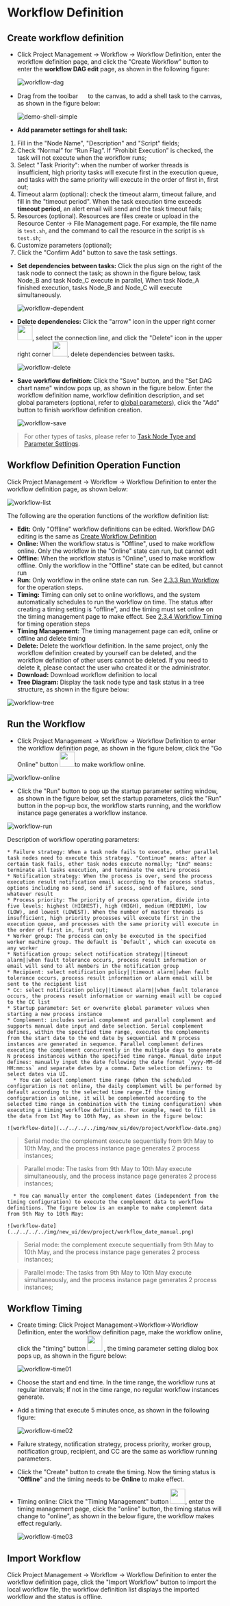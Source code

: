 # Workflow Definition

## Create workflow definition

- Click Project Management -> Workflow -> Workflow Definition, enter the workflow definition page, and click the "Create Workflow" button to enter the **workflow DAG edit** page, as shown in the following figure:

  ![workflow-dag](../../../../img/new_ui/dev/project/workflow-dag.png)

- Drag from the toolbar <img src="../../../../img/tasks/icons/shell.png" width="15"/> to the canvas, to add a shell task to the canvas, as shown in the figure below:

  ![demo-shell-simple](../../../../img/tasks/demo/shell.jpg)

- **Add parameter settings for shell task:**

1. Fill in the "Node Name", "Description" and "Script" fields;
2. Check “Normal” for “Run Flag”. If “Prohibit Execution” is checked, the task will not execute when the workflow runs;
3. Select "Task Priority": when the number of worker threads is insufficient, high priority tasks will execute first in the execution queue, and tasks with the same priority will execute in the order of first in, first out;
4. Timeout alarm (optional): check the timeout alarm, timeout failure, and fill in the "timeout period". When the task execution time exceeds **timeout period**, an alert email will send and the task timeout fails;
5. Resources (optional). Resources are files create or upload in the Resource Center -> File Management page. For example, the file name is `test.sh`, and the command to call the resource in the script is `sh test.sh`;
6. Customize parameters (optional);
7. Click the "Confirm Add" button to save the task settings.

- **Set dependencies between tasks:** Click the plus sign on the right of the task node to connect the task; as shown in the figure below, task Node_B and task Node_C execute in parallel, When task Node_A finished execution, tasks Node_B and Node_C will execute simultaneously.

  ![workflow-dependent](../../../../img/new_ui/dev/project/workflow-dependent.png)

- **Delete dependencies:** Click the "arrow" icon in the upper right corner <img src="../../../../img/arrow.png" width="35"/>, select the connection line, and click the "Delete" icon in the upper right corner <img src= "../../../../img/delete.png" width="35"/>, delete dependencies between tasks.

  ![workflow-delete](../../../../img/new_ui/dev/project/workflow-delete.png)

- **Save workflow definition:** Click the "Save" button, and the "Set DAG chart name" window pops up, as shown in the figure below. Enter the workflow definition name, workflow definition description, and set global parameters (optional, refer to [global parameters](../parameter/global.md)), click the "Add" button to finish workflow definition creation.

  ![workflow-save](../../../../img/new_ui/dev/project/workflow-save.png)

> For other types of tasks, please refer to [Task Node Type and Parameter Settings](#TaskParamers). <!-- markdown-link-check-disable-line -->

## Workflow Definition Operation Function

Click Project Management -> Workflow -> Workflow Definition to enter the workflow definition page, as shown below:

![workflow-list](../../../../img/new_ui/dev/project/workflow-list.png)

The following are the operation functions of the workflow definition list:

- **Edit:** Only "Offline" workflow definitions can be edited. Workflow DAG editing is the same as [Create Workflow Definition](#creatDag) <!-- markdown-link-check-disable-line -->
- **Online:** When the workflow status is "Offline", used to make workflow online. Only the workflow in the "Online" state can run, but cannot edit
- **Offline:** When the workflow status is "Online", used to make workflow offline. Only the workflow in the "Offline" state can be edited, but cannot run
- **Run:** Only workflow in the online state can run. See [2.3.3 Run Workflow](#run-the-workflow) for the operation steps.
- **Timing:** Timing can only set to online workflows, and the system automatically schedules to run the workflow on time. The status after creating a timing setting is "offline", and the timing must set online on the timing management page to make effect. See [2.3.4 Workflow Timing](#workflow-timing) for timing operation steps
- **Timing Management:** The timing management page can edit, online or offline and delete timing
- **Delete:** Delete the workflow definition. In the same project, only the workflow definition created by yourself can be deleted, and the workflow definition of other users cannot be deleted. If you need to delete it, please contact the user who created it or the administrator.
- **Download:** Download workflow definition to local
- **Tree Diagram:** Display the task node type and task status in a tree structure, as shown in the figure below:

![workflow-tree](../../../../img/new_ui/dev/project/workflow-tree.png)

## Run the Workflow

- Click Project Management -> Workflow -> Workflow Definition to enter the workflow definition page, as shown in the figure below, click the "Go Online" button <img src="../../../../img/online.png" width="35"/>to make workflow online.

![workflow-online](../../../../img/new_ui/dev/project/workflow-online.png)

- Click the "Run" button to pop up the startup parameter setting window, as shown in the figure below, set the startup parameters, click the "Run" button in the pop-up box, the workflow starts running, and the workflow instance page generates a workflow instance.

![workflow-run](../../../../img/new_ui/dev/project/workflow-run.png)
 
  Description of workflow operating parameters: 
       
    * Failure strategy: When a task node fails to execute, other parallel task nodes need to execute this strategy. "Continue" means: after a certain task fails, other task nodes execute normally; "End" means: terminate all tasks execution, and terminate the entire process
    * Notification strategy: When the process is over, send the process execution result notification email according to the process status, options including no send, send if sucess, send of failure, send whatever result
    * Process priority: The priority of process operation, divide into five levels: highest (HIGHEST), high (HIGH), medium (MEDIUM), low (LOW), and lowest (LOWEST). When the number of master threads is insufficient, high priority processes will execute first in the execution queue, and processes with the same priority will execute in the order of first in, first out;
    * Worker group: The process can only be executed in the specified worker machine group. The default is `Default`, which can execute on any worker
    * Notification group: select notification strategy||timeout alarm||when fault tolerance occurs, process result information or email will send to all members in the notification group
    * Recipient: select notification policy||timeout alarm||when fault tolerance occurs, process result information or alarm email will be sent to the recipient list
    * Cc: select notification policy||timeout alarm||when fault tolerance occurs, the process result information or warning email will be copied to the CC list
    * Startup parameter: Set or overwrite global parameter values when starting a new process instance
    * Complement: includes serial complement and parallel complement and supports manual date input and date selection. Serial complement defines, within the specified time range, executes the complements from the start date to the end date by sequential and N process instances are generated in sequence. Parallel complement defines executing the complement concurrently in the multiple days to generate N process instances within the specified time range. Manual date input defines: manually input the date following the date format `yyyy-MM-dd HH:mm:ss` and separate dates by a comma. Date selection defines: to select dates via UI.
      * You can select complement time range (When the scheduled configuration is not online, the daily complement will be performed by default according to the selected time range.If the timing configuration is online, it will be complemented according to the selected time range in combination with the timing configuration) when executing a timing workflow definition. For example, need to fill in the data from 1st May to 10th May, as shown in the figure below:

    ![workflow-date](../../../../img/new_ui/dev/project/workflow-date.png)

  > Serial mode: the complement execute sequentially from 9th May to 10th May, and the process instance page generates 2 process instances;

  > Parallel mode: The tasks from 9th May to 10th May execute simultaneously, and the process instance page generates 2 process instances;
 
      * You can manually enter the complement dates (independent from the timing configuration) to execute the complement data to workflow definitions. The figure below is an example to make complement data from 9th May to 10th May:
 
    ![workflow-date](../../../../img/new_ui/dev/project/workflow_date_manual.png)

  > Serial mode: the complement execute sequentially from 9th May to 10th May, and the process instance page generates 2 process instances;

  > Parallel mode: The tasks from 9th May to 10th May execute simultaneously, and the process instance page generates 2 process instances;

## Workflow Timing

- Create timing: Click Project Management->Workflow->Workflow Definition, enter the workflow definition page, make the workflow online, click the "timing" button <img src="../../../../img/timing.png" width="35"/> , the timing parameter setting dialog box pops up, as shown in the figure below:

  ![workflow-time01](../../../../img/new_ui/dev/project/workflow-time01.png)

- Choose the start and end time. In the time range, the workflow runs at regular intervals; If not in the time range, no regular workflow instances generate.
- Add a timing that execute 5 minutes once, as shown in the following figure:

  ![workflow-time02](../../../../img/new_ui/dev/project/workflow-time02.png)

- Failure strategy, notification strategy, process priority, worker group, notification group, recipient, and CC are the same as workflow running parameters.
- Click the "Create" button to create the timing. Now the timing status is "**Offline**" and the timing needs to be **Online** to make effect.
- Timing online: Click the "Timing Management" button <img src="../../../../img/timeManagement.png" width="35"/>, enter the timing management page, click the "online" button, the timing status will change to "online", as shown in the below figure, the workflow makes effect regularly.

  ![workflow-time03](../../../../img/new_ui/dev/project/workflow-time03.png)

## Import Workflow

Click Project Management -> Workflow -> Workflow Definition to enter the workflow definition page, click the "Import Workflow" button to import the local workflow file, the workflow definition list displays the imported workflow and the status is offline.
